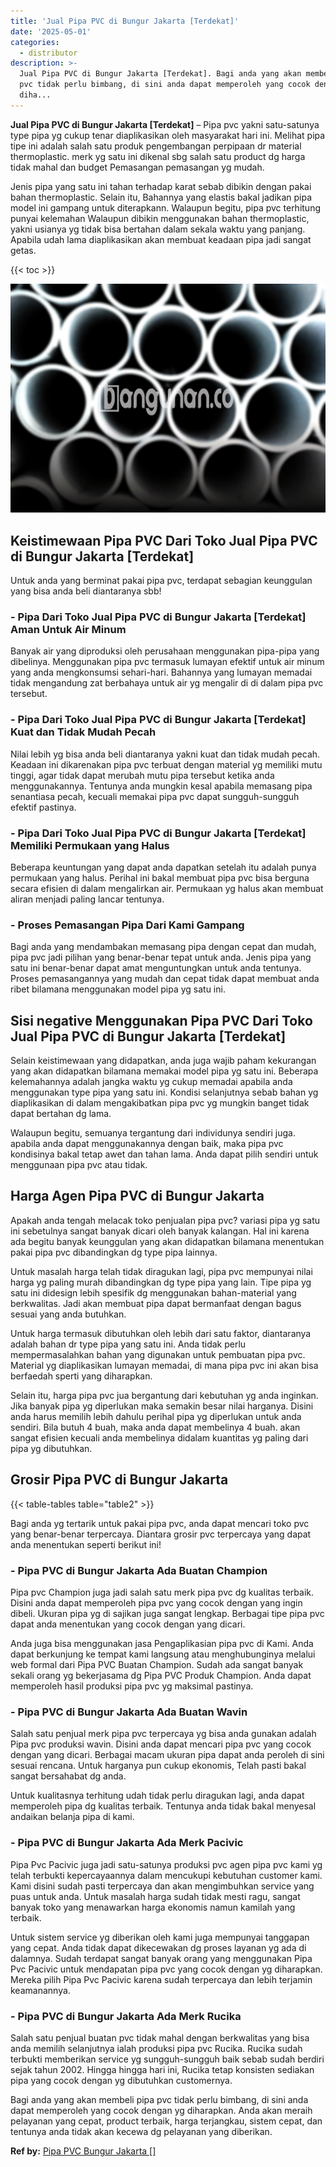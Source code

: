 ```yaml
---
title: 'Jual Pipa PVC di Bungur Jakarta [Terdekat]'
date: '2025-05-01'
categories:
  - distributor
description: >-
  Jual Pipa PVC di Bungur Jakarta [Terdekat]. Bagi anda yang akan membeli pipa
  pvc tidak perlu bimbang, di sini anda dapat memperoleh yang cocok dengan yg
  diha...
---
```


**Jual Pipa PVC di Bungur Jakarta \[Terdekat\]** – Pipa pvc yakni satu-satunya type pipa yg cukup tenar diaplikasikan oleh masyarakat hari ini. Melihat pipa tipe ini adalah salah satu produk pengembangan perpipaan dr material thermoplastic. merk yg satu ini dikenal sbg salah satu product dg harga tidak mahal dan budget Pemasangan pemasangan yg mudah.

Jenis pipa yang satu ini tahan terhadap karat sebab dibikin dengan pakai bahan thermoplastic. Selain itu, Bahannya yang elastis bakal jadikan pipa model ini gampang untuk diterapkann. Walaupun begitu, pipa pvc terhitung punyai kelemahan Walaupun dibikin menggunakan bahan thermoplastic, yakni usianya yg tidak bisa bertahan dalam sekala waktu yang panjang. Apabila udah lama diaplikasikan akan membuat keadaan pipa jadi sangat getas.

{{< toc >}}

![Jual Pipa PVC di Bungur Jakarta [Terdekat]](/images/jaul-pipa-pvc-28.png)

## Keistimewaan Pipa PVC Dari Toko Jual Pipa PVC di Bungur Jakarta \[Terdekat\]

Untuk anda yang berminat pakai pipa pvc, terdapat sebagian keunggulan yang bisa anda beli diantaranya sbb!

### \- Pipa Dari Toko Jual Pipa PVC di Bungur Jakarta \[Terdekat\] Aman Untuk Air Minum

Banyak air yang diproduksi oleh perusahaan menggunakan pipa-pipa yang dibelinya. Menggunakan pipa pvc termasuk lumayan efektif untuk air minum yang anda mengkonsumsi sehari-hari. Bahannya yang lumayan memadai tidak mengandung zat berbahaya untuk air yg mengalir di di dalam pipa pvc tersebut.

### \- Pipa Dari Toko Jual Pipa PVC di Bungur Jakarta \[Terdekat\] Kuat dan Tidak Mudah Pecah

Nilai lebih yg bisa anda beli diantaranya yakni kuat dan tidak mudah pecah. Keadaan ini dikarenakan pipa pvc terbuat dengan material yg memiliki mutu tinggi, agar tidak dapat merubah mutu pipa tersebut ketika anda menggunakannya. Tentunya anda mungkin kesal apabila memasang pipa senantiasa pecah, kecuali memakai pipa pvc dapat sungguh-sungguh efektif pastinya.

### \- Pipa Dari Toko Jual Pipa PVC di Bungur Jakarta \[Terdekat\] Memiliki Permukaan yang Halus

Beberapa keuntungan yang dapat anda dapatkan setelah itu adalah punya permukaan yang halus. Perihal ini bakal membuat pipa pvc bisa berguna secara efisien di dalam mengalirkan air. Permukaan yg halus akan membuat aliran menjadi paling lancar tentunya.

### \- Proses Pemasangan Pipa Dari Kami Gampang

Bagi anda yang mendambakan memasang pipa dengan cepat dan mudah, pipa pvc jadi pilihan yang benar-benar tepat untuk anda. Jenis pipa yang satu ini benar-benar dapat amat menguntungkan untuk anda tentunya. Proses pemasangannya yang mudah dan cepat tidak dapat membuat anda ribet bilamana menggunakan model pipa yg satu ini.

## Sisi negative Menggunakan Pipa PVC Dari Toko Jual Pipa PVC di Bungur Jakarta \[Terdekat\]

Selain keistimewaan yang didapatkan, anda juga wajib paham kekurangan yang akan didapatkan bilamana memakai model pipa yg satu ini. Beberapa kelemahannya adalah jangka waktu yg cukup memadai apabila anda menggunakan type pipa yang satu ini. Kondisi selanjutnya sebab bahan yg diaplikasikan di dalam mengakibatkan pipa pvc yg mungkin banget tidak dapat bertahan dg lama.

Walaupun begitu, semuanya tergantung dari individunya sendiri juga. apabila anda dapat menggunakannya dengan baik, maka pipa pvc kondisinya bakal tetap awet dan tahan lama. Anda dapat pilih sendiri untuk menggunaan pipa pvc atau tidak.

## Harga Agen Pipa PVC di Bungur Jakarta

Apakah anda tengah melacak toko penjualan pipa pvc? variasi pipa yg satu ini sebetulnya sangat banyak dicari oleh banyak kalangan. Hal ini karena ada begitu banyak keunggulan yang akan didapatkan bilamana menentukan pakai pipa pvc dibandingkan dg type pipa lainnya.

Untuk masalah harga telah tidak diragukan lagi, pipa pvc mempunyai nilai harga yg paling murah dibandingkan dg type pipa yang lain. Tipe pipa yg satu ini didesign lebih spesifik dg menggunakan bahan-material yang berkwalitas. Jadi akan membuat pipa dapat bermanfaat dengan bagus sesuai yang anda butuhkan.

Untuk harga termasuk dibutuhkan oleh lebih dari satu faktor, diantaranya adalah bahan dr type pipa yang satu ini. Anda tidak perlu mempermasalahkan bahan yang digunakan untuk pembuatan pipa pvc. Material yg diaplikasikan lumayan memadai, di mana pipa pvc ini akan bisa berfaedah sperti yang diharapkan.

Selain itu, harga pipa pvc jua bergantung dari kebutuhan yg anda inginkan. Jika banyak pipa yg diperlukan maka semakin besar nilai harganya. Disini anda harus memilih lebih dahulu perihal pipa yg diperlukan untuk anda sendiri. Bila butuh 4 buah, maka anda dapat membelinya 4 buah. akan sangat efisien kecuali anda membelinya didalam kuantitas yg paling dari pipa yg dibutuhkan.

## Grosir Pipa PVC di Bungur Jakarta

{{< table-tables table="table2" >}}

Bagi anda yg tertarik untuk pakai pipa pvc, anda dapat mencari toko pvc yang benar-benar terpercaya. Diantara grosir pvc terpercaya yang dapat anda menentukan seperti berikut ini!

### \- Pipa PVC di Bungur Jakarta Ada Buatan Champion

Pipa pvc Champion juga jadi salah satu merk pipa pvc dg kualitas terbaik. Disini anda dapat memperoleh pipa pvc yang cocok dengan yang ingin dibeli. Ukuran pipa yg di sajikan juga sangat lengkap. Berbagai tipe pipa pvc dapat anda menentukan yang cocok dengan yang dicari.

Anda juga bisa menggunakan jasa Pengaplikasian pipa pvc di Kami. Anda dapat berkunjung ke tempat kami langsung atau menghubunginya melalui web formal dari Pipa PVC Buatan Champion. Sudah ada sangat banyak sekali orang yg bekerjasama dg Pipa PVC Produk Champion. Anda dapat memperoleh hasil produksi pipa pvc yg maksimal pastinya.

### \- Pipa PVC di Bungur Jakarta Ada Buatan Wavin

Salah satu penjual merk pipa pvc terpercaya yg bisa anda gunakan adalah Pipa pvc produksi wavin. Disini anda dapat mencari pipa pvc yang cocok dengan yang dicari. Berbagai macam ukuran pipa dapat anda peroleh di sini sesuai rencana. Untuk harganya pun cukup ekonomis, Telah pasti bakal sangat bersahabat dg anda.

Untuk kualitasnya terhitung udah tidak perlu diragukan lagi, anda dapat memperoleh pipa dg kualitas terbaik. Tentunya anda tidak bakal menyesal andaikan belanja pipa di kami.

### \- Pipa PVC di Bungur Jakarta Ada Merk Pacivic

Pipa Pvc Pacivic juga jadi satu-satunya produksi pvc agen pipa pvc kami yg telah terbukti kepercayaannya dalam mencukupi kebutuhan customer kami. Kami disini sudah pasti terpercaya dan akan mengimbuhkan service yang puas untuk anda. Untuk masalah harga sudah tidak mesti ragu, sangat banyak toko yang menawarkan harga ekonomis namun kamilah yang terbaik.

Untuk sistem service yg diberikan oleh kami juga mempunyai tanggapan yang cepat. Anda tidak dapat dikecewakan dg proses layanan yg ada di dalamnya. Sudah terdapat sangat banyak orang yang menggunakan Pipa Pvc Pacivic untuk mendapatan pipa pvc yang cocok dengan yg diharapkan. Mereka pilih Pipa Pvc Pacivic karena sudah terpercaya dan lebih terjamin keamanannya.

### \- Pipa PVC di Bungur Jakarta Ada Merk Rucika

Salah satu penjual buatan pvc tidak mahal dengan berkwalitas yang bisa anda memilih selanjutnya ialah produksi pipa pvc Rucika. Rucika sudah terbukti memberikan service yg sungguh-sungguh baik sebab sudah berdiri sejak tahun 2002. Hingga hingga hari ini, Rucika tetap konsisten sediakan pipa yang cocok dengan yg dibutuhkan customernya.

Bagi anda yang akan membeli pipa pvc tidak perlu bimbang, di sini anda dapat memperoleh yang cocok dengan yg diharapkan. Anda akan meraih pelayanan yang cepat, product terbaik, harga terjangkau, sistem cepat, dan tentunya anda tidak akan kecewa dg pelayanan yang diberikan.

**Ref by:** [Pipa PVC Bungur Jakarta []](https://id.wikipedia.org/wiki/Pipa)
